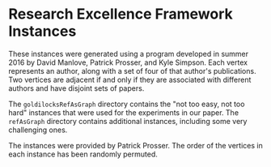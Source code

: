 # Research Excellence Framework Instances

These instances were generated using a program developed in summer 2016 by
David Manlove, Patrick Prosser, and Kyle Simpson.  Each vertex represents an
author, along with a set of four of that author's publications.  Two vertices
are adjacent if and only if they are associated with different authors and have
disjoint sets of papers.

The `goldilocksRefAsGraph` directory contains the "not too easy, not too hard"
instances that were used for the experiments in our paper.  The `refAsGraph`
directory contains additional instances, including some very challenging ones.

The instances were provided by Patrick Prosser.  The order of the vertices
in each instance has been randomly permuted.
